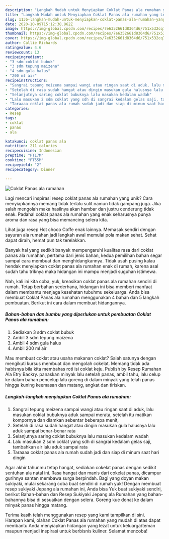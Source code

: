 ```yaml
---
description: "Langkah Mudah untuk Menyiapkan Coklat Panas ala rumahan yang Lezat Sekali"
title: "Langkah Mudah untuk Menyiapkan Coklat Panas ala rumahan yang Lezat Sekali"
slug: 1136-langkah-mudah-untuk-menyiapkan-coklat-panas-ala-rumahan-yang-lezat-sekali
date: 2020-10-09T15:12:38.962Z
image: https://img-global.cpcdn.com/recipes/7e6352661d8364d6/751x532cq70/coklat-panas-ala-rumahan-foto-resep-utama.jpg
thumbnail: https://img-global.cpcdn.com/recipes/7e6352661d8364d6/751x532cq70/coklat-panas-ala-rumahan-foto-resep-utama.jpg
cover: https://img-global.cpcdn.com/recipes/7e6352661d8364d6/751x532cq70/coklat-panas-ala-rumahan-foto-resep-utama.jpg
author: Callie Richards
ratingvalue: 4.6
reviewcount: 13
recipeingredient:
- "3 sdm coklat bubuk"
- "3 sdm tepung maizena"
- "4 sdm gula halus"
- "200 ml air"
recipeinstructions:
- "Sangrai tepung meizena sampai wangi atau ringan saat di aduk, lalu masukan coklat bubuknya aduk sampai merata, setelah itu matikan kompornya dan diamkan sebentar beberapa menit,"
- "Setelah di rasa sudah hangat atau dingin masukan gula halusnya lalu aduk sampai benar-benar rata"
- "Selanjutnya saring coklat bubuknya lalu masukan kedalam wadah"
- "Lalu masukan 2 sdm coklat yang sdh di sangrai kedalam gelas saji, tambahkan air lalu aduk sampai rata"
- "Taraaaa coklat panas ala rumah sudah jadi dan siap di minum saat hari dingin"
categories:
- Resep
tags:
- coklat
- panas
- ala

katakunci: coklat panas ala 
nutrition: 211 calories
recipecuisine: Indonesian
preptime: "PT17M"
cooktime: "PT55M"
recipeyield: "2"
recipecategory: Dinner

---
```



![Coklat Panas ala rumahan](https://img-global.cpcdn.com/recipes/7e6352661d8364d6/751x532cq70/coklat-panas-ala-rumahan-foto-resep-utama.jpg)

Lagi mencari inspirasi resep coklat panas ala rumahan yang unik? Cara menyiapkannya memang tidak terlalu sulit namun tidak gampang juga. Jika salah mengolah maka hasilnya akan hambar dan justru cenderung tidak enak. Padahal coklat panas ala rumahan yang enak seharusnya punya aroma dan rasa yang bisa memancing selera kita.

Lihat juga resep Hot choco Coffe enak lainnya. Memasak sendiri dengan sayuran ala rumahan jadi langkah awal memulai pola makan sehat. Sehat dapat diraih, hemat pun tak terelakkan.

Banyak hal yang sedikit banyak mempengaruhi kualitas rasa dari coklat panas ala rumahan, pertama dari jenis bahan, kedua pemilihan bahan segar sampai cara membuat dan menghidangkannya. Tidak usah pusing kalau hendak menyiapkan coklat panas ala rumahan enak di rumah, karena asal sudah tahu triknya maka hidangan ini mampu menjadi suguhan istimewa.


Nah, kali ini kita coba, yuk, kreasikan coklat panas ala rumahan sendiri di rumah. Tetap berbahan sederhana, hidangan ini bisa memberi manfaat dalam membantu menjaga kesehatan tubuhmu sekeluarga. Anda bisa membuat Coklat Panas ala rumahan menggunakan 4 bahan dan 5 langkah pembuatan. Berikut ini cara dalam membuat hidangannya.

<!--inarticleads1-->

##### Bahan-bahan dan bumbu yang diperlukan untuk pembuatan Coklat Panas ala rumahan:

1. Sediakan 3 sdm coklat bubuk
1. Ambil 3 sdm tepung maizena
1. Ambil 4 sdm gula halus
1. Ambil 200 ml air


Mau membuat coklat atau usaha makanan coklat? Salah satunya dengan mengikuti kursus membuat dan mengolah cokelat. Memang tidak ada habisnya bila kita membahas roti isi coklat keju. Publish by Resep Rumahan Ala Etry Backry. panaskan minyak lalu setelah panas, ambil tahu, lalu celup ke dalam bahan pencelup lalu goreng di dalam minyak yang telah panas hingga kuning keemasan dan matang, angkat dan tiriskan. 

<!--inarticleads2-->

##### Langkah-langkah menyiapkan Coklat Panas ala rumahan:

1. Sangrai tepung meizena sampai wangi atau ringan saat di aduk, lalu masukan coklat bubuknya aduk sampai merata, setelah itu matikan kompornya dan diamkan sebentar beberapa menit,
1. Setelah di rasa sudah hangat atau dingin masukan gula halusnya lalu aduk sampai benar-benar rata
1. Selanjutnya saring coklat bubuknya lalu masukan kedalam wadah
1. Lalu masukan 2 sdm coklat yang sdh di sangrai kedalam gelas saji, tambahkan air lalu aduk sampai rata
1. Taraaaa coklat panas ala rumah sudah jadi dan siap di minum saat hari dingin


Agar akhir tahunmu tetap hangat, sediakan cokelat panas dengan sedikit sentuhan ala natal ini. Rasa hangat dan manis dari cokelat panas, dicampur gurihnya santan membawa surga berpindah. Bagi yang doyan makan sukiyaki, mulai sekarang coba buat sendiri di rumah yuk! Dengan membuat resep sukiyaki Jepang ala rumahan ini, Anda bisa Yuk buat sukiyaki sendiri, berikut Bahan-bahan dan Resep Sukiyaki Jepang ala Rumahan yang bahan-bahannya bisa di sesuaikan dengan selera. Goreng kue donat ke dalam minyak panas hingga matang. 

Terima kasih telah menggunakan resep yang kami tampilkan di sini. Harapan kami, olahan Coklat Panas ala rumahan yang mudah di atas dapat membantu Anda menyiapkan hidangan yang lezat untuk keluarga/teman maupun menjadi inspirasi untuk berbisnis kuliner. Selamat mencoba!
